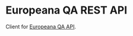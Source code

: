 # Europeana QA REST API

Client for [Europeana QA API](https://github.com/pkiraly/europeana-qa-api/).
